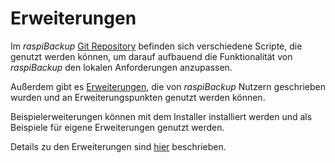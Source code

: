 # Erweiterungen

Im *raspiBackup* [Git Repository](https://github.com/framps/raspiBackup/tree/master/helper) befinden sich verschiedene Scripte,
die genutzt werden können, um darauf aufbauend die Funktionalität
von *raspiBackup* den lokalen Anforderungen anzupassen.

Außerdem gibt es [Erweiterungen](https://github.com/framps/raspiBackup/tree/master/extensions_userprovided),
die von *raspiBackup* Nutzern geschrieben wurden und an Erweiterungspunkten genutzt werden können.

Beispielerweiterungen können mit dem Installer installiert werden und als Beispiele für eigene Erweiterungen genutzt werden.

Details zu den Erweiterungen sind [hier](useful-helper-scripts.md) beschrieben.

[.status]: translated

